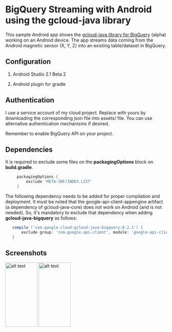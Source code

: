 # BigQuery Streaming with Android using the gcloud-java library #

This sample Android app shows the [gcloud-java library for BigQuery](https://github.com/GoogleCloudPlatform/gcloud-java#google-cloud-bigquery-alpha) (alpha) working on an Android device.
The app streams data coming from the Android magnetic sensor (X, Y, Z) into an existing table/dataset in BigQuery.


## Configuration

1) Android Studio 2.1 Beta 2

2) Android plugin for gradle


## Authentication

I use a service account of my cloud project. Replace with yours by downloading the corresponding json file
into assets/ file. You can use alternative authentication mechanisms if desired.

Remember to enable BigQuery API on your project.


## Dependencies
It is required to exclude some files on the **packagingOptions** block on **build.gradle**.

```groovy  
     packagingOptions {
         exclude 'META-INF/INDEX.LIST'
     }

```

The following dependency needs to be added for proper compilation and deployment. It must be noted that the google-api-client-appengine artifact (a dependency of gcloud-java-core) does not work on Android (and is not needed). 
So, it's mandatory to exclude that dependency when adding **gcloud-java-bigquery** as follows:

```groovy  
   compile ('com.google.cloud:gcloud-java-bigquery:0.2.1') {
       exclude group: 'com.google.api-client', module: 'google-api-client-appengine'
   }
```

## Screenshots

<img src="https://raw.githubusercontent.com/rafaelsf80/cloud-bigquery-android/master/screenshots/android.png" alt="alt text" width="100" height="200">
<img src="https://raw.githubusercontent.com/rafaelsf80/cloud-bigquery-android/master/screenshots/bq_console.png" alt="alt text" width="100" height="200">
